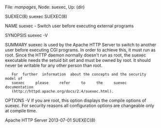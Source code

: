 File: *manpages*,  Node: suexec,  Up: (dir)

SUEXEC(8)                           suexec                           SUEXEC(8)



NAME
       suexec - Switch user before executing external programs


SYNOPSIS
       suexec -V



SUMMARY
       suexec  is  used  by  the  Apache HTTP Server to switch to another user
       before executing CGI programs. In order to achieve this, it must run as
       root.  Since  the  HTTP daemon normally doesn't run as root, the suexec
       executable needs the setuid bit set and  must  be  owned  by  root.  It
       should never be writable for any other person than root.


       For  further  information  about the concepts and the security model of
       suexec     please     refer     to     the     suexec     documentation
       (http://httpd.apache.org/docs/2.4/suexec.html).



OPTIONS
       -V     If  you  are  root,  this option displays the compile options of
              suexec. For  security  reasons  all  configuration  options  are
              changeable only at compile time.




Apache HTTP Server                2013-07-01                         SUEXEC(8)
